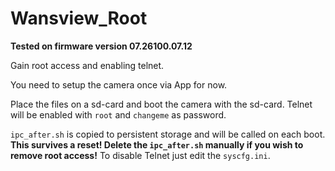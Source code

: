 # Wansview_Root

**Tested on firmware version 07.26100.07.12**

Gain root access and enabling telnet.

You need to setup the camera once via App for now.

Place the files on a sd-card and boot the camera with the sd-card.
Telnet will be enabled with `root` and `changeme` as password.

`ipc_after.sh` is copied to persistent storage and will be called on each boot.
**This survives a reset! Delete the `ipc_after.sh` manually if you wish to remove root access!**
To disable Telnet just edit the `syscfg.ini`.
